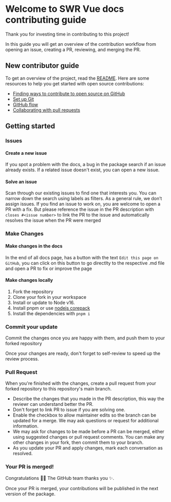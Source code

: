 # Welcome to SWR Vue docs contributing guide

Thank you for investing time in contributing to this project!

In this guide you will get an overview of the contribution workflow from opening an issue, creating a PR, reviewing, and merging the PR.

## New contributor guide

To get an overview of the project, read the [README](./README.md). Here are some resources to help you get started with open source contributions:

- [Finding ways to contribute to open source on GitHub](https://docs.github.com/en/get-started/exploring-projects-on-github/finding-ways-to-contribute-to-open-source-on-github)
- [Set up Git](https://docs.github.com/en/get-started/quickstart/set-up-git)
- [GitHub flow](https://docs.github.com/en/get-started/quickstart/github-flow)
- [Collaborating with pull requests](https://docs.github.com/en/github/collaborating-with-pull-requests)

## Getting started

### Issues

#### Create a new issue

If you spot a problem with the docs, a bug in the package search if an issue already exists. If a related issue doesn't exist, you can open a new issue.

#### Solve an issue

Scan through our existing issues to find one that interests you. You can narrow down the search using labels as filters. As a general rule, we don’t assign issues. If you find an issue to work on, you are welcome to open a PR with a fix. But please reference the issue in the PR description with `closes #<issue number>` to link the PR to the issue and automatically resolves the issue when the PR were merged

### Make Changes

#### Make changes in the docs

In the end of all docs page, has a button with the text `Edit this page on GitHub`, you can click on this button to go directlty to the respective .md file and open a PR to fix or improve the page

#### Make changes locally

1. Fork the repository
2. Clone your fork in your workspace
3. Install or update to Node v16.
4. Install pnpm or use [nodejs corepack](https://nodejs.org/docs/latest-v16.x/api/corepack.html)
5. Install the dependencies with `pnpm i`

### Commit your update
Commit the changes once you are happy with them, and push them to your forked repository

Once your changes are ready, don't forget to self-review to speed up the review process.

### Pull Request
When you're finished with the changes, create a pull request from your forked repository to this repository's main branch.

- Describe the changes that you made in the PR description, this way the reviewr can understand better the PR.
- Don't forget to link PR to issue if you are solving one.
- Enable the checkbox to allow maintainer edits so the branch can be updated for a merge. We may ask questions or request for additional information.
- We may ask for changes to be made before a PR can be merged, either using suggested changes or pull request comments. You can make any other changes in your fork, then commit them to your branch.
- As you update your PR and apply changes, mark each conversation as resolved.

### Your PR is merged!

Congratulations 🎉🎉 The GitHub team thanks you ✨.

Once your PR is merged, your contributions will be published in the next version of the package.
